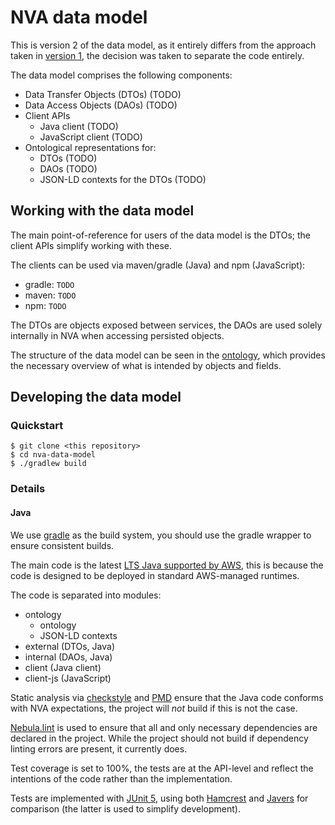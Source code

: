 # NVA data model

This is version 2 of the data model, as it entirely differs from the approach taken in [version 1](https://github.com/BIBSYSDEV/nva-datamodel-java), the decision was taken to separate the code entirely.

The data model comprises the following components:

- Data Transfer Objects (DTOs) (TODO)
- Data Access Objects (DAOs) (TODO)
- Client APIs
   - Java client (TODO)
   - JavaScript client (TODO)
- Ontological representations for:
  - DTOs (TODO)
  - DAOs (TODO)
  - JSON-LD contexts for the DTOs (TODO)

## Working with the data model

The main point-of-reference for users of the data model is the DTOs; the client APIs simplify working with these.

The clients can be used via maven/gradle (Java) and npm (JavaScript):
- gradle: 
    ```TODO```
- maven:
    ```TODO```
- npm:
    ```TODO```

The DTOs are objects exposed between services, the DAOs are used solely internally in NVA when accessing persisted objects.

The structure of the data model can be seen in the [ontology](TODO), which provides the necessary overview of what is intended by objects and fields.

## Developing the data model

### Quickstart

```
$ git clone <this repository>
$ cd nva-data-model
$ ./gradlew build
```
### Details

#### Java
We use [gradle](https://gradle.org/) as the build system, you should use the gradle wrapper to ensure consistent builds. 

The main code is the latest [LTS Java supported by AWS](https://docs.aws.amazon.com/lambda/latest/dg/lambda-runtimes.html), this is because the code is designed to be deployed in standard AWS-managed runtimes.

The code is separated into modules:
- ontology
  - ontology
  - JSON-LD contexts
- external (DTOs, Java)
- internal (DAOs, Java)
- client (Java client)
- client-js (JavaScript)

Static analysis via [checkstyle](https://checkstyle.sourceforge.io/) and [PMD](https://pmd.github.io/) ensure that the Java code conforms with NVA expectations, the project will *not* build if this is not the case.

[Nebula.lint](https://github.com/nebula-plugins/gradle-lint-plugin) is used to ensure that all and only necessary dependencies are declared in the project. While the project should not build if dependency linting errors are present, it currently does.

Test coverage is set to 100%, the tests are at the API-level and reflect the intentions of the code rather than the implementation.

Tests are implemented with [JUnit 5](https://junit.org/junit5/docs/current/user-guide/), using both [Hamcrest](http://hamcrest.org/) and [Javers](https://javers.org/) for comparison (the latter is used to simplify development).